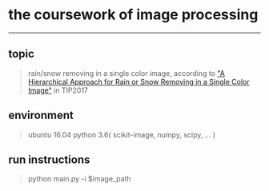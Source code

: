 # the coursework of image processing

---

## topic

>rain/snow removing in a single color image, according to ["A Hierarchical Approach for Rain or Snow Removing in a Single Color Image"](https://ieeexplore.ieee.org/abstract/document/7934435/) in TIP2017


## environment

>ubuntu 16.04
python 3.6( scikit-image, numpy, scipy, ... )

## run instructions

>python main.py -i \$image_path

